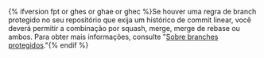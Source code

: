 {% ifversion fpt or ghes or ghae or ghec %}Se houver uma regra de branch protegido no seu repositório que exija um histórico de commit linear, você deverá permitir a combinação por squash, merge, merge de rebase ou ambos. Para obter mais informações, consulte "[Sobre branches protegidos](/github/administering-a-repository/about-protected-branches#require-pull-request-reviews-before-merging)."{% endif %}
